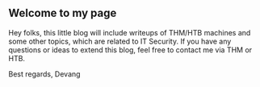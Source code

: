 ## Welcome to my page

Hey folks, this little blog will include writeups of THM/HTB machines and some other topics, which are related to IT Security.
If you have any questions or ideas to extend this blog, feel free to contact me via THM or HTB.

Best regards,
Devang
